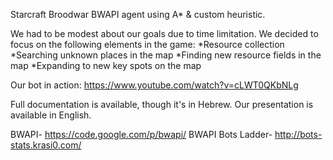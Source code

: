 Starcraft Broodwar BWAPI agent using A* & custom heuristic.

We had to be modest about our goals due to time limitation.
We decided to focus on the following elements in the game:
	*Resource collection
	*Searching unknown places in the map
	*Finding new resource fields in the map
	*Expanding to new key spots on the map

Our bot in action: https://www.youtube.com/watch?v=cLWT0QKbNLg

Full documentation is available, though it's in Hebrew.
Our presentation is available in English.

BWAPI- https://code.google.com/p/bwapi/
BWAPI Bots Ladder- http://bots-stats.krasi0.com/